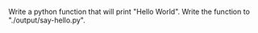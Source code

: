 Write a python function that will print "Hello World". Write the function to "./output/say-hello.py".

